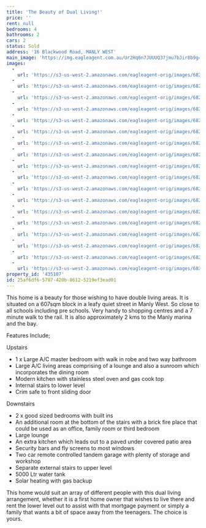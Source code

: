 ```yaml
---
title: 'The Beauty of Dual Living!'
price: ''
rent: null
bedrooms: 4
bathrooms: 2
cars: 2
status: Sold
address: '16 Blackwood Road, MANLY WEST'
main_image: 'https://img.eagleagent.com.au/Ur2Hq6n7JUUUQ37jmu7bJir8b9g=/1280x854/smart/https://s3-us-west-2.amazonaws.com/eagleagent-orig/images/6820562/112712563-image-M.jpg'
images:
  -
    url: 'https://s3-us-west-2.amazonaws.com/eagleagent-orig/images/6820579/112712563-image-R.jpg'
  -
    url: 'https://s3-us-west-2.amazonaws.com/eagleagent-orig/images/6820578/112712563-image-Q.jpg'
  -
    url: 'https://s3-us-west-2.amazonaws.com/eagleagent-orig/images/6820577/112712563-image-P.jpg'
  -
    url: 'https://s3-us-west-2.amazonaws.com/eagleagent-orig/images/6820576/112712563-image-O.jpg'
  -
    url: 'https://s3-us-west-2.amazonaws.com/eagleagent-orig/images/6820575/112712563-image-N.jpg'
  -
    url: 'https://s3-us-west-2.amazonaws.com/eagleagent-orig/images/6820574/112712563-image-L.jpg'
  -
    url: 'https://s3-us-west-2.amazonaws.com/eagleagent-orig/images/6820573/112712563-image-K.jpg'
  -
    url: 'https://s3-us-west-2.amazonaws.com/eagleagent-orig/images/6820572/112712563-image-J.jpg'
  -
    url: 'https://s3-us-west-2.amazonaws.com/eagleagent-orig/images/6820571/112712563-image-I.jpg'
  -
    url: 'https://s3-us-west-2.amazonaws.com/eagleagent-orig/images/6820570/112712563-image-H.jpg'
  -
    url: 'https://s3-us-west-2.amazonaws.com/eagleagent-orig/images/6820569/112712563-image-G.jpg'
  -
    url: 'https://s3-us-west-2.amazonaws.com/eagleagent-orig/images/6820568/112712563-image-F.jpg'
  -
    url: 'https://s3-us-west-2.amazonaws.com/eagleagent-orig/images/6820567/112712563-image-E.jpg'
  -
    url: 'https://s3-us-west-2.amazonaws.com/eagleagent-orig/images/6820566/112712563-image-D.jpg'
  -
    url: 'https://s3-us-west-2.amazonaws.com/eagleagent-orig/images/6820565/112712563-image-C.jpg'
  -
    url: 'https://s3-us-west-2.amazonaws.com/eagleagent-orig/images/6820564/112712563-image-B.jpg'
  -
    url: 'https://s3-us-west-2.amazonaws.com/eagleagent-orig/images/6820563/112712563-image-A.jpg'
  -
    url: 'https://s3-us-west-2.amazonaws.com/eagleagent-orig/images/6820562/112712563-image-M.jpg'
property_id: '435107'
id: 25af6df6-5787-420b-8612-5219ef3ead01
---
```

This home is a beauty for those wishing to have double living areas. It is situated on a 607sqm block in a leafy quiet street in Manly West. So close to all schools including pre schools. Very handy to shopping centres and a 7 minute walk to the rail. It is also approximately 2 kms to the Manly marina and the bay.

Features Include;

Upstairs

*  1 x Large A/C master bedroom with walk in robe and two way bathroom
*  Large A/C living areas comprising of a lounge and also a sunroom which incorporates the dining room
*  Modern kitchen with stainless steel oven and gas cook top
*  Internal stairs to lower level
*  Crim safe to front sliding door

Downstairs

*  2 x good sized bedrooms with built ins
*  An additional room at the bottom of the stairs with a brick fire place that could be used as an office, family room or third bedroom
*  Large lounge
*  An extra kitchen which leads out to a paved under covered patio area
*  Security bars and fly screens to most windows
*  Two car remote controlled tandem garage with plenty of storage and workshop
*  Separate external stairs to upper level
*  5000 Ltr water tank
*  Solar heating with gas backup

This home would suit an array of different people with this dual living arrangement, whether it is a first home owner that wishes to live there and rent the lower level out to assist with that mortgage payment or simply a family that wants a bit of space away from the teenagers. The choice is yours.
